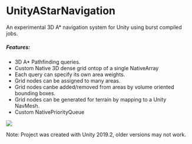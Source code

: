 # UnityAStarNavigation

An experimental 3D A* navigation system for Unity using burst compiled jobs.

##### Features:

* 3D A* Pathfinding queries.
* Custom Native 3D dense grid ontop of a single NativeArray<T>
* Each query can specify its own area weights.
* Grid nodes can be assigned to many areas.
* Grid nodes canbe added/removed from areas by volume oriented bounding boxes.
* Grid nodes can be generated for terrain by mapping to a Unity NavMesh.
* Custom NativePriorityQueue<T>

<img src="https://i.imgur.com/bDRp9Jv.gif" target="_blank" />

Note: Project was created with Unity 2019.2, older versions may not work.